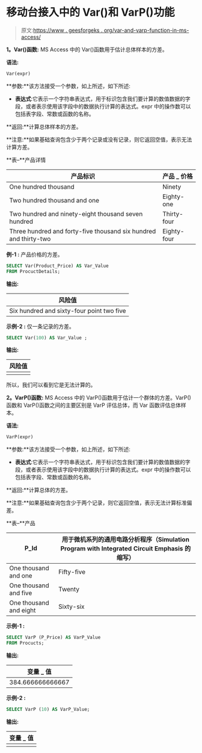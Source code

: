 # 移动台接入中的 Var()和 VarP()功能

> 原文:[https://www . geesforgeks . org/var-and-varp-function-in-ms-access/](https://www.geeksforgeeks.org/var-and-varp-function-in-ms-access/)

**1。Var()函数:**
MS Access 中的 Var()函数用于估计总体样本的方差。

**语法:**

```sql
Var(expr)
```

**参数:**该方法接受一个参数，如上所述，如下所述:

*   **表达式**:它表示一个字符串表达式，用于标识包含我们要计算的数值数据的字段，或者表示使用该字段中的数据执行计算的表达式。expr 中的操作数可以包括表字段、常数或函数的名称。

**返回:**计算总体样本的方差。

**注意:**如果基础查询包含少于两个记录或没有记录，则它返回空值，表示无法计算方差。

**表–**产品详情

| 产品标识 | 产品 _ 价格 |
| --- | --- |
| One hundred thousand | Ninety |
| Two hundred thousand and one | Eighty-one |
| Two hundred and ninety-eight thousand seven hundred | Thirty-four |
| Three hundred and forty-five thousand six hundred and thirty-two | Eighty-four |

**例-1 :**
产品价格的方差。

```sql
SELECT Var(Product_Price) AS Var_Value 
FROM ProcuctDetails;
```

**输出:**

| 风险值 |
| --- |
| Six hundred and sixty-four point two five |

**示例-2 :**
仅一条记录的方差。

```sql
SELECT Var(100) AS Var_Value ;
```

**输出:**

| 风险值 |
| --- |
|  |

所以，我们可以看到它是无法计算的。

**2。VarP()函数:**
MS Access 中的 VarP()函数用于估计一个群体的方差。VarP()函数和 VarP()函数之间的主要区别是 VarP 评估总体，而 Var 函数评估总体样本。

**语法:**

```sql
VarP(expr)
```

**参数:**该方法接受一个参数，如上所述，如下所述:

*   **表达式**:它表示一个字符串表达式，用于标识包含我们要计算的数值数据的字段，或者表示使用该字段中的数据执行计算的表达式。expr 中的操作数可以包括表字段、常数或函数的名称。

**返回:**计算总体的方差。

**注意:**如果基础查询包含少于两个记录，则它返回空值，表示无法计算标准偏差。

**表–**产品

| P_Id | 用于微机系列的通用电路分析程序（Simulation Program with Integrated Circuit Emphasis 的缩写） |
| --- | --- |
| One thousand and one | Fifty-five |
| One thousand and five | Twenty |
| One thousand and eight | Sixty-six |

**示例-1 :**

```sql
SELECT VarP (P_Price) AS VarP_Value 
FROM Procucts;
```

**输出:**

| 变量 _ 值 |
| --- |
| 384.666666666667 |

**示例-2 :**

```sql
SELECT VarP (10) AS VarP_Value;
```

**输出:**

| 变量 _ 值 |
| --- |
|  |